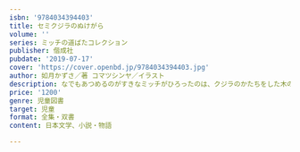 ```yaml
---
isbn: '9784034394403'
title: セミクジラのぬけがら
volume: ''
series: ミッチの道ばたコレクション
publisher: 偕成社
pubdate: '2019-07-17'
cover: 'https://cover.openbd.jp/9784034394403.jpg'
author: 如月かずさ／著 コマツシンヤ／イラスト
description: なでもあつめるのがすきなミッチがひろったのは、クジラのかたちをした木のかけら。それが、ふしぎな夏のはじまりだった。
price: '1200'
genre: 児童図書
target: 児童
format: 全集・双書
content: 日本文学、小説・物語

---
```

